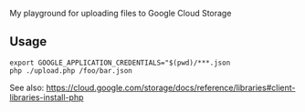 My playground for uploading files to Google Cloud Storage

## Usage

``` shell
export GOOGLE_APPLICATION_CREDENTIALS="$(pwd)/***.json
php ./upload.php /foo/bar.json
```

See also:
https://cloud.google.com/storage/docs/reference/libraries#client-libraries-install-php
